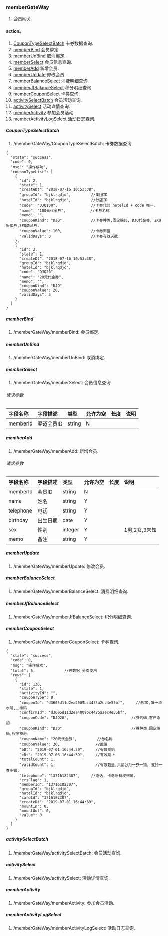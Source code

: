 ### memberGateWay
1. 会员网关.

#### action。
1. [CouponTypeSelectBatch](#CouponTypeSelectBatch)      卡券数据查询.
1. [memberBind](#memberBind)                            会员绑定.
1. [memberUnBind](#memberUnBind)                        取消绑定.
1. [memberSelect](#memberSelect)                        会员信息查询.
1. [memberAdd](#memberAdd)                              新增会员.
1. [memberUpdate](#memberUpdate)                        修改会员.
1. [memberBalanceSelect](#memberBalanceSelect)          消费明细查询.
1. [memberJfBalanceSelect](#memberJfBalanceSelect)      积分明细查询.
1. [memberCouponSelect](#memberCouponSelect)            卡券查询.
1. [activitySelectBatch](#activitySelectBatch)          会员活动查询.
1. [activitySelect](#activitySelect)                    活动详情查询.
1. [memberActivity](#memberActivity)                    参加会员活动.
1. [memberActivityLogSelect](#memberActivityLogSelect)  活动日志查询.

##### CouponTypeSelectBatch
1. /memberGateWay/CouponTypeSelectBatch:    卡券数据查询.
```
{
  "state": "success",
  "code": 0,
  "msg": "操作成功",
  "couponTypeList": [
    {
      "id": 2,
      "state": 1,
      "createDt": "2018-07-16 10:53:38",
      "groupId": "bjklrqdjd",         //集团ID
      "hotelId": "bjklrqdjd",         //分店ID
      "code": "DJQ100",               //卡券代码 hotelId + code 唯一.
      "name": "100元代金券",           //卡券名称
      "memo": "",
      "couponKind": "DJQ",            //卡券种类,固定编码, DJQ代金券, ZKQ折扣券,SPQ商品券.
      "couponValue": 100,             //卡券面值
      "validDays": 3                  //卡券有效天数.
    },
    {
      "id": 3,
      "state": 1,
      "createDt": "2018-07-16 10:53:38",
      "groupId": "bjklrqdjd",
      "hotelId": "bjklrqdjd",
      "code": "DJQ20",
      "name": "20元代金券",
      "memo": "",
      "couponKind": "DJQ",
      "couponValue": 20,
      "validDays": 5
    }
  ]
}
```

##### memberBind
1. /memberGateWay/memberBind:               会员绑定.

##### memberUnBind
1. /memberGateWay/memberUnBind:             取消绑定.

##### memberSelect
1. /memberGateWay/memberSelect:             会员信息查询.
###### 请求参数.
| 字段名称 | 字段描述 | 类型 | 允许为空 | 长度 | 说明 |
| :--- | :--- | :--- | :--- | :--- | :--- |
| memberId | 渠道会员ID | string | N |  |  |

##### memberAdd
1. /memberGateWay/memberAdd:                新增会员.
###### 请求参数.
| 字段名称 | 字段描述 | 类型 | 允许为空 | 长度 | 说明 |
| :--- | :--- | :--- | :--- | :--- | :--- |
| memberId | 会员ID | string | N |  |  |
| name | 姓名 | string |Y|  |  |
| telephone | 电话 | string |Y|  |  |
| birthday | 出生日期 | date |Y|  |  |
| sex | 性别 | integer |Y|  | 1男,2女,3未知 |
| memo | 备注 | string |Y|  |  |

##### memberUpdate
1. /memberGateWay/memberUpdate:             修改会员.

##### memberBalanceSelect
1. /memberGateWay/memberBalanceSelect:      消费明细查询.

##### memberJfBalanceSelect
1. /memberGateWay/memberJfBalanceSelect:    积分明细查询.

##### memberCouponSelect
1. /memberGateWay/memberCouponSelect:       卡券查询.
```
{
  "state": "success",
  "code": 0,
  "msg": "操作成功",
  "total": 5,             //总数据,分页使用
  "rows": [
    {
      "id": 130,
      "state": 1,
      "activityId": "",
      "couponType": 0,
      "couponId": "d3605d11d2ea4009bc4425a2ec4e55bf",     //券ID,唯一流水号,二维码
      "confirmId": "d3605d11d2ea4009bc4425a2ec4e55bf",
      "couponCode": "DJQ20",                            //券代码,客户添加
      "couponKind": "DJQ",                              //券种类,固定编码,程序校验.
      "couponName": "20元代金券",         //券名称
      "couponValue": 20,                //面值
      "bDt": "2019-07-01 16:44:39",     //有效期始
      "eDt": "2019-07-06 16:44:39",     //有效期止
      "totalCount": 1,
      "validCount": 1,                  //有效数量,大部分为一券一销, 支持一券多销.
      "telephone": "13716182307",     //电话, 卡券所有权归属.
      "crsFlag": 1,
      "memberId": "13716182307",
      "groupId": "bjklrqdjd",
      "hotelId": "bjklrqdjd",
      "cardId": "3716182307",
      "createDt": "2019-07-01 16:44:39",
      "mountIn": 0,
      "mountOut": 0,
      "value": 0
    }
  ]
}
```

##### activitySelectBatch
1. /memberGateWay/activitySelectBatch:      会员活动查询.

##### activitySelect
1. /memberGateWay/activitySelect:           活动详情查询.

##### memberActivity
1. /memberGateWay/memberActivity:           参加会员活动.

##### memberActivityLogSelect
1. /memberGateWay/memberActivityLogSelect:  活动日志查询.
